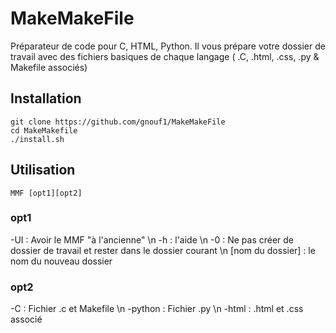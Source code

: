 # MakeMakeFile
Préparateur de code pour C, HTML, Python. Il vous prépare votre dossier de travail avec des fichiers basiques de chaque langage ( .C, .html, .css, .py & Makefile associés)

## Installation

```
git clone https://github.com/gnouf1/MakeMakeFile
cd MakeMakefile
./install.sh
```
## Utilisation

```
MMF [opt1][opt2]
```

### opt1
-UI : Avoir le MMF "à l'ancienne" \n
-h : l'aide \n 
-0 :  Ne pas créer de dossier de travail et rester dans le dossier courant \n
[nom du dossier] : le nom du nouveau dossier 

### opt2
-C : Fichier .c et Makefile \n
-python : Fichier .py \n
-html : .html et .css associé
